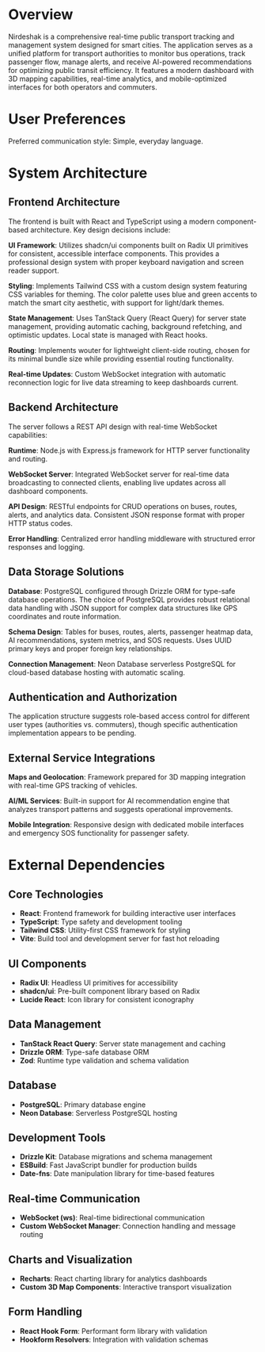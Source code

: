 # Overview

Nirdeshak is a comprehensive real-time public transport tracking and management system designed for smart cities. The application serves as a unified platform for transport authorities to monitor bus operations, track passenger flow, manage alerts, and receive AI-powered recommendations for optimizing public transit efficiency. It features a modern dashboard with 3D mapping capabilities, real-time analytics, and mobile-optimized interfaces for both operators and commuters.

# User Preferences

Preferred communication style: Simple, everyday language.

# System Architecture

## Frontend Architecture
The frontend is built with React and TypeScript using a modern component-based architecture. Key design decisions include:

**UI Framework**: Utilizes shadcn/ui components built on Radix UI primitives for consistent, accessible interface components. This provides a professional design system with proper keyboard navigation and screen reader support.

**Styling**: Implements Tailwind CSS with a custom design system featuring CSS variables for theming. The color palette uses blue and green accents to match the smart city aesthetic, with support for light/dark themes.

**State Management**: Uses TanStack Query (React Query) for server state management, providing automatic caching, background refetching, and optimistic updates. Local state is managed with React hooks.

**Routing**: Implements wouter for lightweight client-side routing, chosen for its minimal bundle size while providing essential routing functionality.

**Real-time Updates**: Custom WebSocket integration with automatic reconnection logic for live data streaming to keep dashboards current.

## Backend Architecture
The server follows a REST API design with real-time WebSocket capabilities:

**Runtime**: Node.js with Express.js framework for HTTP server functionality and routing.

**WebSocket Server**: Integrated WebSocket server for real-time data broadcasting to connected clients, enabling live updates across all dashboard components.

**API Design**: RESTful endpoints for CRUD operations on buses, routes, alerts, and analytics data. Consistent JSON response format with proper HTTP status codes.

**Error Handling**: Centralized error handling middleware with structured error responses and logging.

## Data Storage Solutions
**Database**: PostgreSQL configured through Drizzle ORM for type-safe database operations. The choice of PostgreSQL provides robust relational data handling with JSON support for complex data structures like GPS coordinates and route information.

**Schema Design**: Tables for buses, routes, alerts, passenger heatmap data, AI recommendations, system metrics, and SOS requests. Uses UUID primary keys and proper foreign key relationships.

**Connection Management**: Neon Database serverless PostgreSQL for cloud-based database hosting with automatic scaling.

## Authentication and Authorization
The application structure suggests role-based access control for different user types (authorities vs. commuters), though specific authentication implementation appears to be pending.

## External Service Integrations
**Maps and Geolocation**: Framework prepared for 3D mapping integration with real-time GPS tracking of vehicles.

**AI/ML Services**: Built-in support for AI recommendation engine that analyzes transport patterns and suggests operational improvements.

**Mobile Integration**: Responsive design with dedicated mobile interfaces and emergency SOS functionality for passenger safety.

# External Dependencies

## Core Technologies
- **React**: Frontend framework for building interactive user interfaces
- **TypeScript**: Type safety and development tooling
- **Tailwind CSS**: Utility-first CSS framework for styling
- **Vite**: Build tool and development server for fast hot reloading

## UI Components
- **Radix UI**: Headless UI primitives for accessibility
- **shadcn/ui**: Pre-built component library based on Radix
- **Lucide React**: Icon library for consistent iconography

## Data Management
- **TanStack React Query**: Server state management and caching
- **Drizzle ORM**: Type-safe database ORM
- **Zod**: Runtime type validation and schema validation

## Database
- **PostgreSQL**: Primary database engine
- **Neon Database**: Serverless PostgreSQL hosting

## Development Tools
- **Drizzle Kit**: Database migrations and schema management
- **ESBuild**: Fast JavaScript bundler for production builds
- **Date-fns**: Date manipulation library for time-based features

## Real-time Communication
- **WebSocket (ws)**: Real-time bidirectional communication
- **Custom WebSocket Manager**: Connection handling and message routing

## Charts and Visualization
- **Recharts**: React charting library for analytics dashboards
- **Custom 3D Map Components**: Interactive transport visualization

## Form Handling
- **React Hook Form**: Performant form library with validation
- **Hookform Resolvers**: Integration with validation schemas